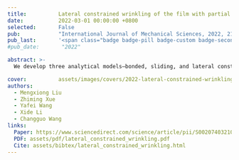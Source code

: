```yaml
---
title:          Lateral constrained wrinkling of the film with partial contact
date:           2022-03-01 00:00:00 +0800
selected:       False
pub:            "International Journal of Mechanical Sciences, 2022, 217, 107022"
pub_last:       '<span class="badge badge-pill badge-custom badge-secondary">Journal</span>'
#pub_date:       "2022"

abstract: >-
  We develop three analytical models—bonded, sliding, and lateral constrained types—to reveal how partial contact and lateral constraints govern film wrinkling behavior, supported by numerical simulations and experimental validation.

cover:          assets/images/covers/2022-lateral-constrained-wrinkling.png
authors:
  - Mengxiong Liu
  - Zhiming Xue
  - Yafei Wang
  - Xide Li
  - Changguo Wang
links:
  Paper: https://www.sciencedirect.com/science/article/pii/S0020740321007037
  PDF: assets/pdf/lateral_constrained_wrinkling.pdf
  Cite: assets/bibtex/lateral_constrained_wrinkling.html
---
```



